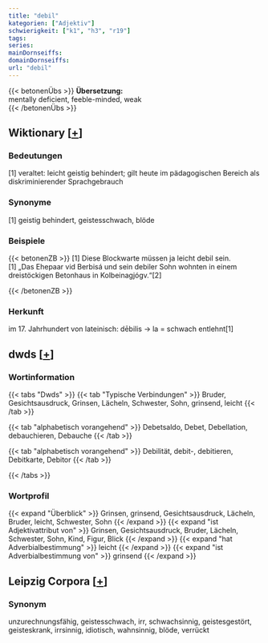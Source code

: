 ```yaml
---
title: "debil"
kategorien: ["Adjektiv"]
schwierigkeit: ["k1", "h3", "r19"]
tags:
series:
mainDornseiffs:
domainDornseiffs:
url: "debil"
---
```


{{< betonenÜbs >}}
**Übersetzung:**  
mentally deficient, feeble-minded, weak  
{{< /betonenÜbs >}}

## Wiktionary [[+](https://de.wiktionary.org/wiki/debil)]

### Bedeutungen
[1] veraltet: leicht geistig behindert; gilt heute im pädagogischen Bereich als diskriminierender Sprachgebrauch  

### Synonyme
[1] geistig behindert, geistesschwach, blöde  

### Beispiele
{{< betonenZB >}}
[1] Diese Blockwarte müssen ja leicht debil sein.  
[1] „Das Ehepaar vid Berbisá und sein debiler Sohn wohnten in einem dreistöckigen Betonhaus in Kolbeinagjógv.“[2]  

{{< /betonenZB >}}
### Herkunft
im 17. Jahrhundert von lateinisch: dēbilis → la = schwach entlehnt[1]  



## dwds [[+](https://www.dwds.de/wb/debil)]

### Wortinformation
{{< tabs "Dwds" >}}
{{< tab "Typische Verbindungen" >}}
Bruder, Gesichtsausdruck, Grinsen, Lächeln, Schwester, Sohn, grinsend, leicht
{{< /tab >}}

{{< tab "alphabetisch vorangehend" >}}
Debetsaldo, Debet, Debellation, debauchieren, Debauche
{{< /tab >}}

{{< tab "alphabetisch vorangehend" >}}
Debilität, debit-, debitieren, Debitkarte, Debitor
{{< /tab >}}

{{< /tabs >}}

### Wortprofil
{{< expand "Überblick" >}} Grinsen, grinsend, Gesichtsausdruck, Lächeln, Bruder, leicht, Schwester, Sohn {{< /expand >}}
{{< expand "ist Adjektivattribut von" >}} Grinsen, Gesichtsausdruck, Bruder, Lächeln, Schwester, Sohn, Kind, Figur, Blick {{< /expand >}}
{{< expand "hat Adverbialbestimmung" >}} leicht {{< /expand >}}
{{< expand "ist Adverbialbestimmung von" >}} grinsend {{< /expand >}}

## Leipzig Corpora [[+](https://corpora.uni-leipzig.de/en/res?word=debil&corpusId=deu_newscrawl-public_2018)]


### Synonym
unzurechnungsfähig, geistesschwach, irr, schwachsinnig, geistesgestört, geisteskrank, irrsinnig, idiotisch, wahnsinnig, blöde, verrückt

